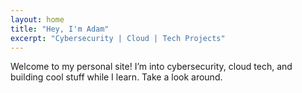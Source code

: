 ```yaml
---
layout: home
title: "Hey, I'm Adam"
excerpt: "Cybersecurity | Cloud | Tech Projects"
---
```


Welcome to my personal site! I’m into cybersecurity, cloud tech, and building cool stuff while I learn. Take a look around.